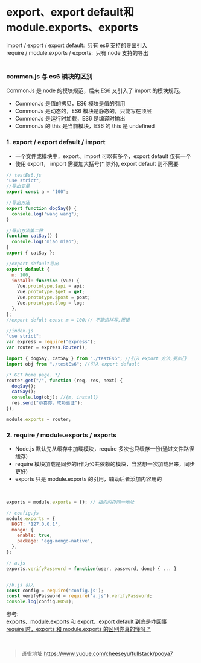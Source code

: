 # export、export default和module.exports、exports
import / export / export default:  只有 es6 支持的导出引入  
require / module.exports / exports:  只有 node 支持的导出  
​

### common.js 与 es6 模块的区别

CommonJs 是 node 的模块规范，后来 ES6 又引入了 import 的模块规范。

- CommonJs 是值的拷贝，ES6 模块是值的引用
- CommonJs 是动态的，ES6 模块是静态的，只能写在顶层
- CommonJs 是运行时加载，ES6 是编译时输出
- CommonJs 的 this 是当前模块，ES6 的 this 是 undefined

### 1. export / export default / import

- 一个文件或模块中，export、import 可以有多个，export default 仅有一个
- 使用 export， import 需要加大括号(\* 除外), export default 则不需要

```javascript
// testEs6.js
"use strict";
//导出变量
export const a = "100";

//导出方法
export function dogSay() {
  console.log("wang wang");
}

//导出方法第二种
function catSay() {
  console.log("miao miao");
}
export { catSay };

//export default导出
export default {
  m: 100,
  install: function (Vue) {
    Vue.prototype.$api = api;
    Vue.prototype.$get = get;
    Vue.prototype.$post = post;
    Vue.prototype.$log = log;
  },
};
//export defult const m = 100;// 不能这样写,报错
```

```javascript
//index.js
"use strict";
var express = require("express");
var router = express.Router();

import { dogSay, catSay } from "./testEs6"; //引入 export 方法,要加{}
import obj from "./testEs6"; //引入 export default

/* GET home page. */
router.get("/", function (req, res, next) {
  dogSay();
  catSay();
  console.log(obj); //{m, install}
  res.send("恭喜你，成功验证");
});

module.exports = router;
```

### 2. require / module.exports / exports

- Node.js 默认先从缓存中加载模块，require 多次也只缓存一份(通过文件路径缓存)
- require 模块加载是同步的(作为公共依赖的模块，当然想一次加载出来，同步更好)
- exports 只是 module.exports 的引用，辅助后者添加内容用的

​

```javascript
exports = module.exports = {}; // 指向内存同一地址

// config.js
module.exports = {
  HOST: '127.0.0.1',
  mongo: {
    enable: true,
    package: 'egg-mongo-native',
  },
};

// a.js
exports.verifyPassword = function(user, password, done) { ... }


//b.js 引入
const config = require('config.js');
const verifyPassword = require('a.js').verifyPassword;
console.log(config.HOST);
```

参考:   
[exports、module.exports 和 export、export default 到底是咋回事](https://juejin.im/post/597ec55a51882556a234fcef)  
[require 时，exports 和 module.exports 的区别你真的懂吗？](https://juejin.im/post/5d5639c7e51d453b5c1218b4)

<br>
  
> 语雀地址 https://www.yuque.com/cheeseyu/fullstack/pooya7